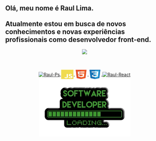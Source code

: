  
## Olá, meu nome é Raul Lima.<br><br>Atualmente estou em busca de novos conhecimentos e novas experiências profissionais como desenvolvedor front-end.
<div align="center">
    <a href="https://github.com/github.com/Raullimaa">
    <img height="180em" src="https://github-readme-stats.vercel.app/api/top-langs/?username=Raullimaa&layout=compact&langs_count=7&theme=dracula"/>
</div>
        
 ## 
  
<div align="center" style="display: inline_block"><br>
    <img align="center" alt="Raul-Ps" height="30" width="40" src="https://cdn.jsdelivr.net/gh/devicons/devicon/icons/photoshop/photoshop-plain.svg" />
    <img align="center" alt="Raul-Js" height="30" width="40" src="https://raw.githubusercontent.com/devicons/devicon/master/icons/javascript/javascript-plain.svg">
    <img align="center" alt="Raul-HTML" height="30" width="40" src="https://raw.githubusercontent.com/devicons/devicon/master/icons/html5/html5-original.svg">
    <img align="center" alt="Raul-CSS" height="30" width="40" src="https://raw.githubusercontent.com/devicons/devicon/master/icons/css3/css3-original.svg">
    <img align="center" alt="Raul-React" height="30" width="40" src="https://cdn.jsdelivr.net/gh/devicons/devicon/icons/react/react-original.svg">

 </div>
  
<div align="center">
    <img alt="loading-dev" src="img/dev-loading.png" />
  </div>
